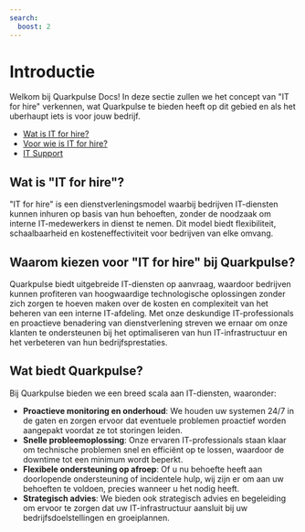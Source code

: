 ```yaml
---
search:
  boost: 2 
---
```


# Introductie

Welkom bij Quarkpulse Docs! In deze sectie zullen we het concept van "IT for hire" verkennen, wat Quarkpulse te bieden heeft op dit gebied en als het uberhaupt iets is voor jouw bedrijf.

- [Wat is IT for hire?](wat-is.md)
- [Voor wie is IT for hire?](voor-wie.md)
- [IT Support](it-support.md)

## Wat is "IT for hire"?

"IT for hire" is een dienstverleningsmodel waarbij bedrijven IT-diensten kunnen inhuren op basis van hun behoeften, zonder de noodzaak om interne IT-medewerkers in dienst te nemen. Dit model biedt flexibiliteit, schaalbaarheid en kosteneffectiviteit voor bedrijven van elke omvang.

## Waarom kiezen voor "IT for hire" bij Quarkpulse?

Quarkpulse biedt uitgebreide IT-diensten op aanvraag, waardoor bedrijven kunnen profiteren van hoogwaardige technologische oplossingen zonder zich zorgen te hoeven maken over de kosten en complexiteit van het beheren van een interne IT-afdeling. Met onze deskundige IT-professionals en proactieve benadering van dienstverlening streven we ernaar om onze klanten te ondersteunen bij het optimaliseren van hun IT-infrastructuur en het verbeteren van hun bedrijfsprestaties.

## Wat biedt Quarkpulse?

Bij Quarkpulse bieden we een breed scala aan IT-diensten, waaronder:

- **Proactieve monitoring en onderhoud**: We houden uw systemen 24/7 in de gaten en zorgen ervoor dat eventuele problemen proactief worden aangepakt voordat ze tot storingen leiden.
- **Snelle probleemoplossing**: Onze ervaren IT-professionals staan klaar om technische problemen snel en efficiënt op te lossen, waardoor de downtime tot een minimum wordt beperkt.
- **Flexibele ondersteuning op afroep**: Of u nu behoefte heeft aan doorlopende ondersteuning of incidentele hulp, wij zijn er om aan uw behoeften te voldoen, precies wanneer u het nodig heeft.
- **Strategisch advies**: We bieden ook strategisch advies en begeleiding om ervoor te zorgen dat uw IT-infrastructuur aansluit bij uw bedrijfsdoelstellingen en groeiplannen.
